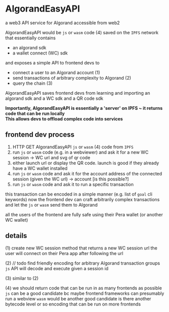 # AlgorandEasyAPI
a web3 API service for Algorand accessible from web2

AlgorandEasyAPI would be `js` or `wasm` code (4) saved on the `IPFS` network that essentially contains

* an algorand sdk
* a wallet connect (WC) sdk

and exposes a simple API to frontend devs to

* connect a user to an Algorand account (1)
* send transactions of arbitrary complexity to Algorand (2)
* query the chain (3)

AlgorandEasyAPI saves frontend devs from learning and importing an algorand sdk and a WC sdk and a QR code sdk  

**Importantly, AlgorandEasyAPI is essentially a 'server' on IPFS ~ it returns code that can be run locally  
This allows devs to offload complex code into services**

## frontend dev process

1. HTTP GET AlgorandEasyAPI `js` or `wasm` (4) code from `IPFS`
2. run `js` or `wasm` code (e.g. in a webviewer) and ask it for a new WC session -> WC url and svg of qr code
3. either launch url or display the QR code. launch is good if they already have a WC wallet installed  
4. run `js` or `wasm` code and ask it for the account address of the connected session (given the WC url) -> account [is this possible?]
5. run `js` or `wasm` code and ask it to run a specific transaction

this transaction can be encoded in a simple manner (e.g. list of `goal` cli keywords)
now the frontend dev can craft arbitrarily complex transactions and let the `js` or `wasm` send them to Algorand

all the users of the frontend are fully safe using their Pera wallet (or another WC wallet)

## details

(1)
create new WC session
method that returns a new WC session url
the user will connect on their Pera app after following the url

(2)
// todo
find friendly encoding for arbitrary Algorand transaction groups
`js` API will decode and execute given a session id

(3)
similar to (2)

(4)
we should return code that can be run in as many frontends as possible  
`js` can be a good candidate bc maybe frontend frameworks can presumably run a webview
`wasm` would be another good candidate
is there another bytecode level or so encoding that can be run on more frontends

